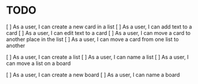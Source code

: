 # TODO

[ ] As a user, I can create a new card in a list
[ ] As a user, I can add text to a card
[ ] As a user, I can edit text to a card
[ ] As a user, I can move a card to another place in the list
[ ] As a user, I can move a card from one list to another

[ ] As a user, I can create a list
[ ] As a user, I can name a list
[ ] As a user, I can move a list on a board

[ ] As a user, I can create a new board
[ ] As a user, I can name a board
